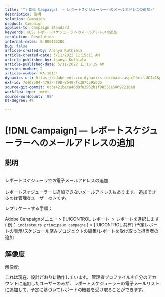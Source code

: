 ```yaml
---
title: '"[!DNL Campaign]  — レポートスケジューラーへのメールアドレスの追加»'
description: 説明
solution: Campaign
product: Campaign
applies-to: Campaign Standard
keywords: KCS，レポートスケジューラへのメールアドレスの追加
resolution: Resolution
internal-notes: E-000156280
bug: false
article-created-by: Ananya Kuthiala
article-created-date: 5/11/2022 11:15:11 AM
article-published-by: Ananya Kuthiala
article-published-date: 5/11/2022 11:16:19 AM
version-number: 2
article-number: KA-16124
dynamics-url: https://adobe-ent.crm.dynamics.com/main.aspx?forceUCI=1&pagetype=entityrecord&etn=knowledgearticle&id=53ba3e9c-1bd1-ec11-a7b5-0022480a8e40
exl-id: 7d4d8584-479a-4f98-8b49-fc307c395dd5
source-git-commit: 0c3e421beca46d9fe1952b1f98538a50697216a0
workflow-type: tm+mt
source-wordcount: '99'
ht-degree: 4%

---
```


# [!DNL Campaign]  — レポートスケジューラーへのメールアドレスの追加

## 説明

<br>レポートスケジューラでの電子メールアドレスの追加<br><br>
レポートスケジューラーに追加できないメールアドレスもあります。
追加できるのは管理者ユーザーのみです。

レプリケートする手順：

Adobe Campaignメニュー > [!UICONTROL レポート] > レポートを選択します ( 例： `indicateurs principaux campagne` ) > [!UICONTROL 共有] /予定レポートの表示/スケジュール済みプロジェクトの編集/レポートを受け取った担当者の追加


## 解像度


解像度:

これは現在、設計どおりに動作しています。 管理者プロファイルを自分のアカウントに追加したユーザーのみが、レポートスケジューラーの電子メールリストに追加して、予定に基づいてレポートの概要を受け取ることができます。
